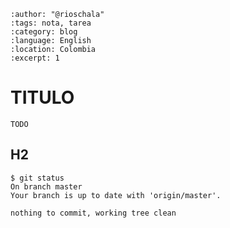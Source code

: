 
```{post} 2023-07-18
:author: "@rioschala"
:tags: nota, tarea
:category: blog
:language: English
:location: Colombia
:excerpt: 1
```

# TITULO

`TODO`

## H2

```console
$ git status 
On branch master
Your branch is up to date with 'origin/master'.

nothing to commit, working tree clean
```
